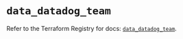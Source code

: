 # `data_datadog_team`

Refer to the Terraform Registry for docs: [`data_datadog_team`](https://registry.terraform.io/providers/datadog/datadog/3.63.0/docs/data-sources/team).
